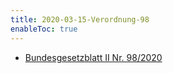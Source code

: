 ```yaml
---
title: 2020-03-15-Verordnung-98
enableToc: true
---
```


* [Bundesgesetzblatt II Nr. 98/2020](https://www.ris.bka.gv.at/eli/bgbl/II/2020/98)